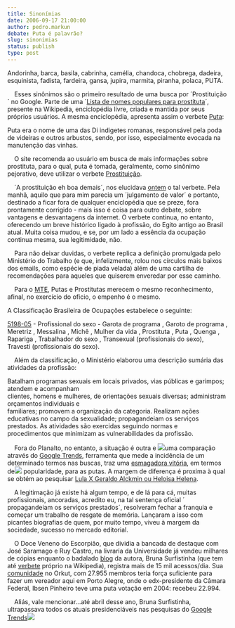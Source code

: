```yaml
---
title: Sinonímias
date: 2006-09-17 21:00:00
author: pedro.markun
debate: Puta é palavrão?
slug: sinonimias
status: publish 
type: post
---
```


Andorinha,
barca, basila, cabrinha, camélia, chandoca, chobrega, dadeira,
esquinista, fadista, fardeira, gansa, jupira, marmita, piranha, polaca,
PUTA.   

  


    Esses sinônimos são o primeiro resultado de uma busca por ´Prostituição´ no Google. Parte de uma ´[Lista de nomes populares para prostituta](http://pt.wikipedia.org/wiki/Lista_de_nomes_populares_para_prostituta)´, presente na Wikipedia, enciclopédia livre, criada e mantida por seus próprios usuários.
A mesma enciclopédia, apresenta assim o verbete [Puta](http://pt.wikipedia.org/wiki/Puta):  
 


Puta era o nome de uma das Di indigetes romanas, responsável pela poda de videiras e outros arbustos, sendo, por isso, especialmente evocada na manutenção das vinhas.


    O site recomenda ao usuário em busca de mais informações sobre prostituta, para o qual, puta é tomada, geralmente, como sinônimo pejorativo, deve utilizar o verbete [Prostituição](http://pt.wikipedia.org/wiki/Prostitui%C3%A7%C3%A3o).


    ´A prostituição eh boa demais´, nos elucidava [ontem](http://pt.wikipedia.org/w/index.php?title=Prostitui%C3%A7%C3%A3o&oldid=3240823)
o tal verbete. Pela manhã, aquilo que para mim parecia um ´julgamento
de valor´ e portanto, destinado a ficar fora de qualquer enciclopédia
que se preze, fora prontamente corrigido - mais isso é coisa para outro
debate, sobre vantagens e desvantagens da internet. O verbete continua,
no entanto, oferecendo um breve histórico ligado à profissão, do Egito
antigo ao Brasil atual. Muita coisa mudou, e se, por um lado a essência
da ocupação continua mesma, sua legitimidade, não.


   
Para não deixar duvidas, o verbete replica a definição promulgada pelo
Ministério do Trabalho (e que, infelizmente, rolou nos círculos mais
baixos dos emails, como espécie de piada velada) além de uma cartilha
de recomendações para aqueles que quiserem enveredar por esse caminho.


    Para o [MTE](http://www.mte.gov.br/), Putas e Prostitutas merecem o mesmo reconhecimento, afinal, no exercício do oficio, o empenho é o mesmo.


A Classificação Brasileira de Ocupações estabelece o seguinte:


[5198-05](http://www.mtecbo.gov.br/busca/descricao.asp?codigo=5198) - Profissional do sexo - Garota de programa , Garoto de programa , Meretriz , Messalina , Michê , Mulher da vida , Prostituta , Puta , Quenga , Rapariga , Trabalhador do sexo , Transexual (profissionais do sexo), Travesti (profissionais do sexo).


    Além da classificação, o Ministério elaborou uma descrição sumária das atividades da profissão:


Batalham programas sexuais em locais privados, vias públicas e garimpos; atendem e acompanham  
clientes, homens e mulheres, de orientações sexuais diversas; administram orçamentos individuais e  
familiares;
promovem a organização da categoria. Realizam ações educativas no campo
da sexualidade; propagandeiam os serviços prestados. As atividades são
exercidas seguindo normas e  
procedimentos que minimizam as vulnerabilidades da profissão.


    Fora do Planalto, no entanto, a situação é outra e [![](http://www.feijoadadigital.com.br/temp/putaprostituta.png)](http://www.google.com/trends?q=puta,+prostituta&ctab=0&geo=BR&date=all)uma comparação através do [Google Trends](http://www.google.com/trends), ferramenta que mede a incidência de um determinado termos nas buscas, traz uma [esmagadora vitória](http://www.google.com/trends?q=puta,+prostituta&ctab=0&geo=BR&date=all), em termos de[![](http://www.feijoadadigital.com.br/temp/lulageraldohelo.png)](http://www.google.com/trends?q=lula,+geraldo+alckmin,+heloisa+helena&ctab=0&geo=BR&date=2006) popularidade, para as putas. A margem de diferença é proxima à qual se obtém ao pesquisar [Lula X Geraldo Alckmin ou Heloisa Helena](http://www.google.com/trends?q=lula,+geraldo+alckmin,+heloisa+helena&ctab=0&geo=BR&date=2006). 


   
A legitimação já existe há algum tempo, e de lá para cá, muitas
profissionais, ancoradas, acredito eu, na tal sentença oficial ´ propagandeiam os serviços prestados´,
resolveram fechar a franquia e começar um trabalho de resgate de
memória. Lançaram a isso com picantes biografias de quem, por muito
tempo, viveu à margem da sociedade, sucesso no mercado editorial.


    O Doce Veneno do Escorpião,
que dividia a bancada de destaque com José Saramago e Ruy Castro, na
livraria da Universidade já vendeu milhares de cópias enquanto o
badalado [blog](http://www.brunasurfistinha.com/blogs/) da autora, Bruna Surfistinha (que tem até [verbete](http://pt.wikipedia.org/wiki/Bruna_Surfistinha) próprio na Wikipedia), registra mais de 15 mil acessos/dia. Sua [comunidade](http://www.orkut.com/Community.aspx?cmm=423693)
no Orkut, com 27.955 membros teria força suficiente para fazer um
vereador aqui em Porto Alegre, onde o edx-presidente da Câmara Federal,
Ibsen Pinheiro teve uma puta votação em 2004: recebeu 22.994.


   
Aliás, vale mencionar...até abril desse ano, Bruna Surfistinha,
ultrapassava todos os atuais presidenciáveis nas pesquisas do [Google Trends](http://www.google.com/trends?q=bruna+surfistinha,+lula,+geraldo+alckmin,+heloisa+helena&ctab=0&geo=BR&date=2006)[![](http://www.feijoadadigital.com.br/temp/bruna.png)](www.google.com/trends?q=lula,+geraldo+alckmin,+heloisa+helena&ctab=0&geo=BR&date=2006) 


